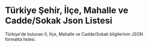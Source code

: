 # Türkiye Şehir, İlçe, Mahalle ve Cadde/Sokak Json Listesi
Türkiye'de bulunan İl, İlçe, Mahalle ve Cadde/Sokak bilgilerinin JSON formatta listesi.
